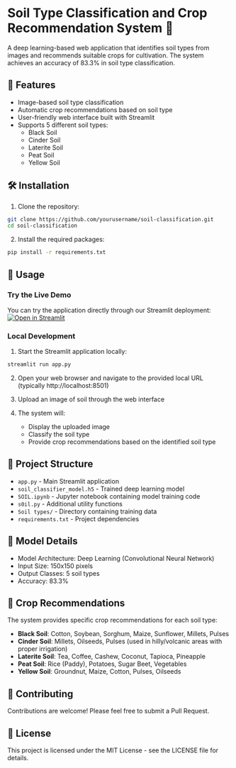 # Soil Type Classification and Crop Recommendation System 🌱

A deep learning-based web application that identifies soil types from images and recommends suitable crops for cultivation. The system achieves an accuracy of 83.3% in soil type classification.

## 🚀 Features

- Image-based soil type classification
- Automatic crop recommendations based on soil type
- User-friendly web interface built with Streamlit
- Supports 5 different soil types:
  - Black Soil
  - Cinder Soil
  - Laterite Soil
  - Peat Soil
  - Yellow Soil

## 🛠️ Installation

1. Clone the repository:
```bash
git clone https://github.com/yourusername/soil-classification.git
cd soil-classification
```

2. Install the required packages:
```bash
pip install -r requirements.txt
```

## 🎯 Usage

### Try the Live Demo

You can try the application directly through our Streamlit deployment:
[![Open in Streamlit](https://static.streamlit.io/badges/streamlit_badge_black_white.svg)](https://your-app-name.streamlit.app)

### Local Development

1. Start the Streamlit application locally:
```bash
streamlit run app.py
```

2. Open your web browser and navigate to the provided local URL (typically http://localhost:8501)

3. Upload an image of soil through the web interface

4. The system will:
   - Display the uploaded image
   - Classify the soil type
   - Provide crop recommendations based on the identified soil type

## 📁 Project Structure

- `app.py` - Main Streamlit application
- `soil_classifier_model.h5` - Trained deep learning model
- `SOIL.ipynb` - Jupyter notebook containing model training code
- `s0il.py` - Additional utility functions
- `Soil types/` - Directory containing training data
- `requirements.txt` - Project dependencies

## 🧪 Model Details

- Model Architecture: Deep Learning (Convolutional Neural Network)
- Input Size: 150x150 pixels
- Output Classes: 5 soil types
- Accuracy: 83.3%

## 🌾 Crop Recommendations

The system provides specific crop recommendations for each soil type:

- **Black Soil**: Cotton, Soybean, Sorghum, Maize, Sunflower, Millets, Pulses
- **Cinder Soil**: Millets, Oilseeds, Pulses (used in hilly/volcanic areas with proper irrigation)
- **Laterite Soil**: Tea, Coffee, Cashew, Coconut, Tapioca, Pineapple
- **Peat Soil**: Rice (Paddy), Potatoes, Sugar Beet, Vegetables
- **Yellow Soil**: Groundnut, Maize, Cotton, Pulses, Oilseeds

## 🤝 Contributing

Contributions are welcome! Please feel free to submit a Pull Request.

## 📝 License

This project is licensed under the MIT License - see the LICENSE file for details.
